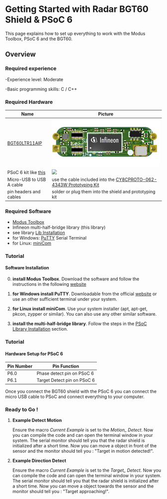 # Getting Started with Radar BGT60 Shield & PSoC 6

This page explains how to set up everything to work with the Modus Toolbox, PSoC 6 and the BGT60.

## Overview

### Required experience
-Experience level: Moderate

-Basic programming skills: C / C++

### Required Hardware
Name         | Picture |
---          |---      |
[BGT60LTR11AIP](https://www.infineon.com/cms/en/product/evaluation-boards/demo-bgt60ltr11aip/) | ![alt text](https://github.com/Infineon/radar-bgt60/blob/master/docs/img/bgt60-without-background.png)
PSoC 6 kit like [this](https://www.cypress.com/documentation/development-kitsboards/psoc-6-wi-fi-bt-prototyping-kit-cy8cproto-062-4343w) |<img src="img/CY8CPROTO_062_4343W_KitImage.png" height="80px">
Micro-USB to USB A cable | use the cable included into the [CY8CPROTO-062-4343W Prototyping Kit](https://www.cypress.com/documentation/development-kitsboards/psoc-6-wi-fi-bt-prototyping-kit-cy8cproto-062-4343w)
pin headers and cables | solder or plug them into the shield and prototyping kit

### Required Software

* [Modus Toolbox](https://www.cypress.com/products/modustoolbox)
* Infineon multi-half-bridge library (this library)
* see library <a href="PSoc-Library-Installation">Lib Installation</a><br>
* for Windows: [PuTTY](https://www.chiark.greenend.org.uk/~sgtatham/putty/latest.html) Serial Terminal 
* for Linux: [miniCom](https://help.ubuntu.com/community/Minicom)

### Tutorial

#### Software Installation

0. **install Modus Toolbox**. Download the software and follow the instructions in the following [website](https://www.cypress.com/products/modustoolbox)

1. **for Windows install PuTTY**. Downloadable from the official [website](https://www.chiark.greenend.org.uk/~sgtatham/putty/latest.html) or use an other
sufficient terminal under your system.

2. **for Linux install miniCom**. Use your system installer (apt, apt-get, pkcon, zypper or similar). You can also use any other
similar software.

3. **install the multi-half-bridge library**. Follow the steps in the [PSoC Library Installation](PSoc6-Library-Installation) section. 

### Tutorial

#### Hardware Setup for PSoC 6

| Pin Number            | Pin Function   |
| ------------          | -------------  |
|P6.0                   | Phase detect pin on PSoC 6 |
|P6.1                   | Target Detect pin on PSoC 6 |

Once you connect the BGT60 shield with the PSoC 6 you can connect the micro USB cable to PSoC and connect everything to your computer.


### Ready to Go !

1. **Example Detect Motion**

   Ensure the macro *Current Example* is set to the *Motion_ Detect*. Now you can compile the code and can open the terminal window in your system. The serial monitor should tell you that the radar shield is initialized after a short time. Now you can move a object in front of the sensor and the monitor should tell you : "Target in motion detected!".

2. **Example Direction Detect**

   Ensure the macro *Current Example* is set to the *Target_ Detect*. Now you can compile the code and can open the terminal window in your system. The serial monitor should tell you that the radar shield is initialized after a short time. Now you can move a object towards the sensor and the monitor should tell you : "Target approaching!".
